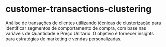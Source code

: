 # customer-transactions-clustering
Análise de transações de clientes utilizando técnicas de clusterização para identificar segmentos de comportamento de compra, com base nas variáveis de Quantidade e Preço Unitário. O objetivo é fornecer insights para estratégias de marketing e vendas personalizadas.
